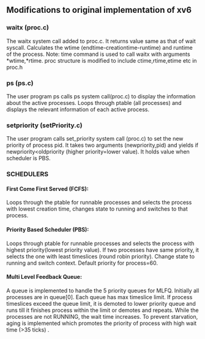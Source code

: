 ## Modifications to original implementation of xv6 

### waitx (proc.c)
The waitx system call added to proc.c. It returns value same as that of wait syscall. Calculates the wtime (endtime-creationtime-runtime) and runtime of the process. 
Note: time command is used to call waitx with arguments *wtime,*rtime.
	proc structure is modified to include ctime,rtime,etime etc in proc.h
### ps (ps.c)
The user program ps calls ps system call(proc.c) to display the information about the active processes. Loops through ptable (all processes) and displays the relevant information of each active process.
### setpriority (setPriority.c)
The user program calls set_priority system call (proc.c) to set the new priority of process pid. It takes two arguments (newpriority,pid) and yields if newpriority<oldpriority (higher priority=lower value). It holds value when scheduler is PBS.

### SCHEDULERS
#### First Come First Served (FCFS): 
Loops through the ptable for runnable processes and selects the process with lowest creation time, changes state to running and switches to that process.
#### Priority Based Scheduler (PBS):
Loops through ptable for runnable processes and selects the process with highest priority(lowest priority value). If two processes have same priority, it selects the one with least timeslices (round robin priority). Change state to running and switch context.
Default priority for process=60.
#### Multi Level Feedback Queue:
A queue is implemented to handle the 5 priority queues for MLFQ.
Initially all processes are in queue[0]. Each queue has max timeslice limit. If process timeslices exceed the queue limit, it is demoted to lower priority queue and runs till it finishes process within the limit or demotes and repeats. While the processes are not RUNNING, the wait time increases. To prevent starvation, aging is implemented which promotes the priority of process with high wait time (>35 ticks) . 
